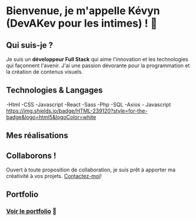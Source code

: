 # Bienvenue, je m'appelle Kévyn (DevAKev pour les intimes) ! 👋

## Qui suis-je ?
Je suis un **développeur Full Stack** qui aime l'innovation et les technologies qui façonnent l'avenir. J'ai une passion dévorante pour la programmation et la création de contenus visuels. 

## Technologies & Langages
-Html -CSS -Javascript -React -Sass -Php -SQL -Axios - Javascript https://img.shields.io/badge/HTML-239120?style=for-the-badge&logo=html5&logoColor=white

## Mes réalisations

## Collaborons !
Ouvert à toute proposition de collaboration, je suis prêt à apporter ma créativité à vos projets. [Contactez-moi](https://devakev.github.io/aiche-kevyn)!

## Portfolio
### [Voir le portfolio](https://devakev.github.io/aiche-kevyn) 🚀
